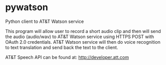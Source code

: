 pywatson
========

Python client to AT&amp;T Watson service

This program will allow user to record a short audio clip and then will send the audio (audio/wav) to AT&T Watson service using HTTPS POST with OAuth 2.0 credentials.  AT&T Watson service will then do voice recognition to text translation and send back the text to the client.

AT&T Speech API can be found at: http://developer.att.com


